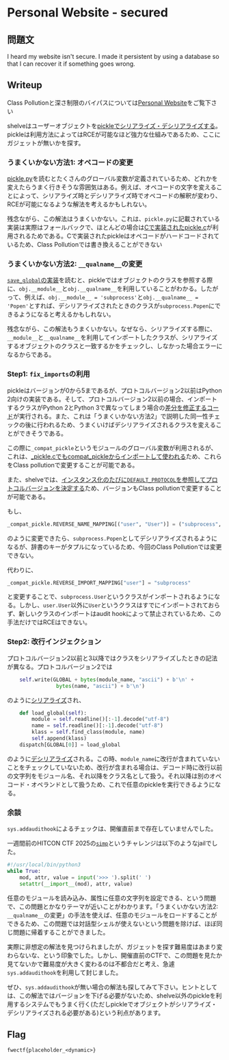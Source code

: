 # Personal Website - secured

## 問題文

I heard my website isn't secure. I made it persistent by using a database so that I can recover it if something goes wrong.

## Writeup

Class Pollutionと深さ制限のバイパスについては[Personal Website](/Full%20Weak%20Engineer%20CTF%202025/Personal%20Website/README-ja.md)をご覧下さい

shelveはユーザーオブジェクトを[pickleでシリアライズ・デシリアライズする](https://github.com/python/cpython/blob/v3.13.6/Lib/shelve.py#L114)。pickleは利用方法によってはRCEが可能なほど強力な仕組みであるため、ここにガジェットが無いかを探す。

### うまくいかない方法1: オペコードの変更

[pickle.py](https://github.com/python/cpython/blob/v3.13.6/Lib/pickle.py)を読むとたくさんのグローバル変数が定義されているため、どれかを変えたらうまく行きそうな雰囲気はある。例えば、オペコードの文字を変えることによって、シリアライズ時とデシリアライズ時でオペコードの解釈が変わり、RCEが可能になるような解法を考えるかもしれない。

残念ながら、この解法はうまくいかない。これは、`pickle.py`に記載されている実装は実際はフォールバックで、ほとんどの場合は[Cで実装されたpickle.c](https://github.com/python/cpython/blob/v3.13.6/Lib/pickle.py#L1819)が利用されるためである。Cで実装されたpickleはオペコードがハードコードされているため、Class Pollutionでは書き換えることができない

### うまくいかない方法2: `__qualname__`の変更

[`save_global`の実装](https://github.com/python/cpython/blob/v3.13.6/Lib/pickle.py#L1072)を読むと、pickleではオブジェクトのクラスを参照する際に、`obj.__module__`と`obj.__qualname__`を利用していることがわかる。したがって、例えば、`obj.__module__ = 'subprocess'`と`obj.__qualname__ = 'Popen'`とすれば、デシリアライズされたときのクラスが`subprocess.Popen`にできるようになると考えるかもしれない。

残念ながら、この解法もうまくいかない。なぜなら、シリアライズする際に、`__module__`と`__qualname__`を利用してインポートしたクラスが、シリアライズするオブジェクトのクラスと一致するかをチェックし、しなかった場合エラーになるからである。

### Step1: `fix_imports`の利用

pickleはバージョンが0から5まであるが、プロトコルバージョン2以前はPython 2向けの実装である。そして、プロトコルバージョン2以前の場合、インポートするクラスがPython 2とPython 3で異なってしまう場合の[差分を修正するコード](https://github.com/python/cpython/blob/v3.13.6/Lib/pickle.py#L1150)が実行される。また、これは「うまくいかない方法2」で説明した同一性チェックの後に行われるため、うまくいけばデシリアライズされるクラスを変えることができそうである。

この際に`_compat_pickle`というモジュールのグローバル変数が利用されるが、これは、[_pickle.cでもcompat_pickleからインポートして使われる](https://github.com/python/cpython/blob/v3.13.6/Modules/_pickle.c#L344)ため、これらをClass pollutionで変更することが可能である。

また、shelveでは、[インスタンス化のたびに`DEFAULT_PROTOCOL`を参照してプロトコルバージョンを決定する](https://github.com/python/cpython/blob/v3.13.6/Lib/shelve.py#L88)ため、バージョンもClass pollutionで変更することが可能である。

もし、
```python
_compat_pickle.REVERSE_NAME_MAPPING[("user", "User")] = ("subprocess", "Popen")
```
のように変更できたら、`subprocess.Popen`としてデシリアライズされるようになるが、辞書のキーがタプルになっているため、今回のClass Pollutionでは変更できない。

代わりに、
```python
_compat_pickle.REVERSE_IMPORT_MAPPING["user"] = "subprocess"
```
と変更することで、`subprocess.User`というクラスがインポートされるようになる。しかし、`user.User`以外に`User`というクラスはすでにインポートされておらず、新しいクラスのインポートはaudit hookによって禁止されているため、この手法だけではRCEはできない。

### Step2: 改行インジェクション

プロトコルバージョン2以前と3以降ではクラスをシリアライズしたときの記法が異なる。プロトコルバージョン2では

```python
    self.write(GLOBAL + bytes(module_name, "ascii") + b'\n' +
                bytes(name, "ascii") + b'\n')
```

のように[シリアライズ](https://github.com/python/cpython/blob/v3.13.6/Lib/pickle.py#L1158)され、

```python
    def load_global(self):
        module = self.readline()[:-1].decode("utf-8")
        name = self.readline()[:-1].decode("utf-8")
        klass = self.find_class(module, name)
        self.append(klass)
    dispatch[GLOBAL[0]] = load_global
```
のように[デシリアライズ](https://github.com/python/cpython/blob/v3.13.6/Lib/pickle.py#L1569)される。この時、`module_name`に改行が含まれていないことをチェックしていないため、改行が含まれる場合は、デコード時に改行以前の文字列をモジュール名、それ以降をクラス名として扱う。それ以降は別のオペコード・オペランドとして扱うため、これで任意のpickleを実行できるようになる。


### 余談

`sys.addaudithook`によるチェックは、開催直前まで存在していませんでした。

一週間前のHITCON CTF 2025の[`simp`](https://blog.splitline.tw/hitcon-ctf-2025-authors-write-up/#misc-simp)というチャレンジは以下のようなjailでした。

```python
#!/usr/local/bin/python3
while True:
    mod, attr, value = input('>>> ').split(' ')
    setattr(__import__(mod), attr, value)
```

任意のモジュールを読み込み、属性に任意の文字列を設定できる、という問題で、この問題とかなりテーマが近いことがわかります。「うまくいかない方法2: `__qualname__`の変更」の手法を使えば、任意のモジュールをロードすることができるため、この問題では対話型シェルが使えないという問題を除けば、ほぼ同じ問題に帰着することができました。

実際に非想定の解法を見つけられましたが、ガジェットを探す難易度はあまり変わらないな、という印象でした。しかし、開催直前のCTFで、この問題を見たか見てないかで難易度が大きく変わるのは不都合だと考え、急遽`sys.addaudithook`を利用して封じました。

ぜひ、`sys.addaudithook`が無い場合の解法も探してみて下さい。ヒントとしては、この解法ではバージョンを下げる必要がないため、shelve以外のpickleを利用するシステムでもうまく行く(ただしpickleでオブジェクトがシリアライズ・デシリアライズされる必要がある)という利点があります。

## Flag

`fwectf{placeholder_<dynamic>}`



